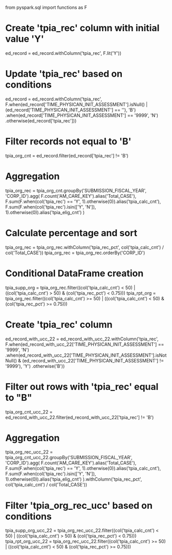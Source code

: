 from pyspark.sql import functions as F

# Create 'tpia_rec' column with initial value 'Y'
ed_record = ed_record.withColumn('tpia_rec', F.lit('Y'))

# Update 'tpia_rec' based on conditions
ed_record = ed_record.withColumn('tpia_rec', 
                                 F.when(ed_record['TIME_PHYSICAN_INIT_ASSESSMENT'].isNull() | 
                                        (ed_record['TIME_PHYSICAN_INIT_ASSESSMENT'] == ''), 'B')
                                  .when(ed_record['TIME_PHYSICAN_INIT_ASSESSMENT'] == '9999', 'N')
                                  .otherwise(ed_record['tpia_rec']))

# Filter records not equal to 'B'
tpia_org_cnt = ed_record.filter(ed_record['tpia_rec'] != 'B')

# Aggregation
tpia_org_rec = tpia_org_cnt.groupBy('SUBMISSION_FISCAL_YEAR', 'CORP_ID').agg(
    F.count('AM_CARE_KEY').alias('Total_CASE'),
    F.sum(F.when(col('tpia_rec') == 'Y', 1).otherwise(0)).alias('tpia_calc_cnt'),
    F.sum(F.when(col('tpia_rec').isin(['Y', 'N']), 1).otherwise(0)).alias('tpia_elig_cnt')
)

# Calculate percentage and sort
tpia_org_rec = tpia_org_rec.withColumn('tpia_rec_pct', col('tpia_calc_cnt') / col('Total_CASE'))
tpia_org_rec = tpia_org_rec.orderBy('CORP_ID')

# Conditional DataFrame creation
tpia_supp_org = tpia_org_rec.filter((col('tpia_calc_cnt') < 50) | ((col('tpia_calc_cnt') > 50) & (col('tpia_rec_pct') < 0.75)))
tpia_rpt_org = tpia_org_rec.filter((col('tpia_calc_cnt') >= 50) | ((col('tpia_calc_cnt') < 50) & (col('tpia_rec_pct') >= 0.75)))



# Create 'tpia_rec' column
ed_record_with_ucc_22 = ed_record_with_ucc_22.withColumn('tpia_rec', 
                                                         F.when(ed_record_with_ucc_22['TIME_PHYSICAN_INIT_ASSESSMENT'] == '9999', 'N')
                                                          .when(ed_record_with_ucc_22['TIME_PHYSICAN_INIT_ASSESSMENT'].isNotNull() & 
                                                                (ed_record_with_ucc_22['TIME_PHYSICAN_INIT_ASSESSMENT'] != '9999'), 'Y')
                                                          .otherwise('B'))

# Filter out rows with 'tpia_rec' equal to "B"
tpia_org_cnt_ucc_22 = ed_record_with_ucc_22.filter(ed_record_with_ucc_22['tpia_rec'] != 'B')

# Aggregation
tpia_org_rec_ucc_22 = tpia_org_cnt_ucc_22.groupBy('SUBMISSION_FISCAL_YEAR', 'CORP_ID').agg(
    F.count('AM_CARE_KEY').alias('Total_CASE'),
    F.sum(F.when(col('tpia_rec') == 'Y', 1).otherwise(0)).alias('tpia_calc_cnt'),
    F.sum(F.when(col('tpia_rec').isin(['Y', 'N']), 1).otherwise(0)).alias('tpia_elig_cnt')
).withColumn('tpia_rec_pct', col('tpia_calc_cnt') / col('Total_CASE'))

# Filter 'tpia_org_rec_ucc' based on conditions
tpia_supp_org_ucc_22 = tpia_org_rec_ucc_22.filter((col('tpia_calc_cnt') < 50) | ((col('tpia_calc_cnt') > 50) & (col('tpia_rec_pct') < 0.75)))
tpia_rpt_org_ucc_22 = tpia_org_rec_ucc_22.filter((col('tpia_calc_cnt') >= 50) | ((col('tpia_calc_cnt') < 50) & (col('tpia_rec_pct') >= 0.75)))





